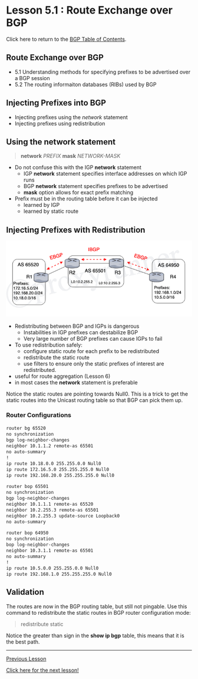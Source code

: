 # Lesson 5.1 : Route Exchange over BGP

Click here to return to the [BGP Table of Contents](../README.md).

## Route Exchange over BGP

* 5.1 Understanding methods for specifying prefixes to be advertised over a BGP session
* 5.2 The routing informaiton databases (RIBs) used by BGP

## Injecting Prefixes into BGP

* Injecting prefixes using the _network_ statement
* Injecting prefixes using redistribution

## Using the network statement

> __network__ _PREFIX_ __mask__ _NETWORK-MASK_

* Do not confuse this with the IGP __network__ statement
    + IGP __network__ statement specifies interface addresses on which IGP runs
    + BGP __network__ statement specifies prefixes to be advertised
    + __mask__ option allows for exact prefix matching
* Prefix must be in the routing table before it can be injected
    + learned by IGP
    + learned by static route

## Injecting Prefixes with Redistribution

![Injecting Routing Prefix](../../../img/prefix-ebgp-ibgp.png)

* Redistributing between BGP and IGPs is dangerous
    + Instabilities in IGP prefixes can destabilize BGP
    + Very large number of BGP prefixes can cause IGPs to fail
* To use redistribution safely:
    + configure static route for each prefix to be redistributed
    + redistribute the static route
    + use filters to ensure only the static prefixes of interest are redistributed.
* useful for route aggregation (Lesson 6)
* in most cases the __network__ statement is preferable

Notice the static routes are pointing towards Null0. This is a trick to get the static routes into the Unicast routing table so that BGP can pick them up.

### Router Configurations

```R1
router bg 65520
no synchronization
bgp log-neighbor-changes
neighbor 10.1.1.2 remote-as 65501
no auto-summary
!
ip route 10.18.0.0 255.255.0.0 Null0
ip route 172.16.5.0 255.255.255.0 Null0
ip route 192.168.20.0 255.255.255.0 Null0
```

```R2
router bop 65501
no synchronization
bgp log-neighbor-changes
neighbor 10.1.1.1 remote-as 65520
neighbor 10.2.255.3 remote-as 65501
neighbor 10.2.255.3 update-source Loopback0
no auto-summary
```

```R4
router bop 64950
no synchronization
bop log-neighbor-changes
neighbor 10.3.1.1 remote-as 65501
no auto-summary
!
ip route 10.5.0.0 255.255.0.0 Null0
ip route 192.168.1.0 255.255.255.0 Null0
```

## Validation

The routes are now in the BGP routing table, but still not pingable. Use this command to redistribute the static routes in BGP router configuration mode:

> redistribute static

Notice the greater than sign in the __show ip bgp__ table, this means that it is the best path.

---

[Previous Lesson](./4.2.md)

[Click here for the next lesson!](./5.2.md)
